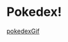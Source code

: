 # Pokedex!


[pokedexGif](https://user-images.githubusercontent.com/109553661/205608016-a20191d2-2077-4d75-a4d1-783aa873ad54.gif)
